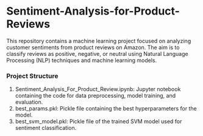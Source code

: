 # Sentiment-Analysis-for-Product-Reviews

This repository contains a machine learning project focused on analyzing customer sentiments from product reviews on Amazon. The aim is to classify reviews as positive, negative, or neutral using Natural Language Processing (NLP) techniques and machine learning models.

### Project Structure
1. Sentiment_Analysis_For_Product_Review.ipynb: Jupyter notebook containing the code for data preprocessing, model training, and evaluation.
2. best_params.pkl: Pickle file containing the best hyperparameters for the model.
3. best_svm_model.pkl: Pickle file of the trained SVM model used for sentiment classification. 
